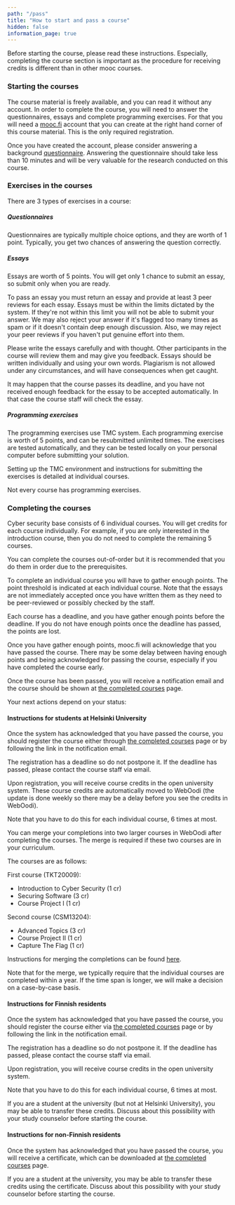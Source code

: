 ```yaml
---
path: "/pass"
title: "How to start and pass a course"
hidden: false
information_page: true
---
```


Before starting the course, please read these instructions. Especially,
completing the course section is important as the procedure for receiving
credits is different than in other mooc courses.

### Starting the courses

The course material is freely available, and you can read it without any
account.  In order to complete the course, you  will need to answer the
questionnaires, essays  and complete programming exercises. For that you will
need a [mooc.fi](https://mooc.fi) account that you can create at the right hand corner of this
course material. This is the only required registration. 

Once you have created the account, please consider answering a background [questionnaire](https://elomake.helsinki.fi/lomakkeet/74256/lomake.html). Answering the
questionnaire should take less than 10 minutes and will be very valuable for
the research conducted on this course.

### Exercises in the courses

There are 3 types of exercises in a course:

##### Questionnaires

Questionnaires are typically multiple choice options, and they are worth of 1 point.
Typically, you get two chances of answering the question correctly.

##### Essays

Essays are worth of 5 points. You will get only 1 chance to submit an essay, so
submit only when you are ready.

To pass an essay you must return an essay and provide at least 3 peer reviews
for each essay.  Essays must be within the limits dictated by the system. If they're
not within this limit you will not be able to submit your answer. We may also
reject your answer if it's flagged too many times as spam or if it doesn't
contain deep enough discussion. Also, we may reject your peer reviews if you
haven't put genuine effort into them.

Please write the essays carefully and with thought. Other participants in the course
will review them and may give you feedback.
Essays should be written individually and using your own words. Plagiarism is not
allowed under any circumstances, and will have consequences when get caught.

It may happen that the course passes its deadline, and you have not received enough
feedback for the essay to be accepted automatically. In that case the course staff
will check the essay.


##### Programming exercises

The programming exercises use TMC system. Each programming exercise is worth
of 5 points, and can be resubmitted unlimited times.
The exercises are tested automatically, and they can be tested locally on your
personal computer before submitting your solution.

Setting up the TMC environment and instructions for submitting the exercises
is detailed at individual courses.

Not every course has programming exercises.


### Completing the courses

Cyber security base consists of 6 individual courses. You will get credits for each course
individually. For example, if you are only interested in the introduction course,
then you do not need to complete the remaining 5 courses.

You can complete the courses out-of-order but it is recommended that you do them in order
due to the prerequisites.

To complete an individual course you will have to gather enough points. The point
threshold is indicated at each individual course. Note that the essays
are not immediately accepted once you have written them as they need to be peer-reviewed or possibly checked by the staff.

Each course has a deadline, and you have gather enough points before the deadline.
If you do not have enough points once the deadline has passed, the points are lost.

Once you have gather enough points, mooc.fi will acknowledge that you have passed the course.
There may be some delay between having enough points and being acknowledged for passing the course, especially
if you have completed the course early.

Once the course has been passed, you will receive a notification email and the course should be shown
at [the completed courses](https://www.mooc.fi/en/profile/completions) page.

Your next actions depend on your status:

#### Instructions for students at Helsinki University

Once the system has acknowledged that you have passed the course, you should register the course
either through [the completed courses](https://www.mooc.fi/en/profile/completions) page
or by following the link in the notification email.

The registration has a deadline so do not postpone it. If the deadline has
passed, please contact the course staff via email.

Upon registration, you will receive course credits in the open university
system.  These course credits are automatically moved to WebOodi (the update is
done weekly so there may be a delay before you see the credits in WebOodi).

Note that you have to do this for each individual course, 6 times at most.

You can merge your completions into two larger courses in WebOodi after completing the courses.
The merge is required if these two courses are in your curriculum.

The courses are as follows:

First course (TKT20009):
  * Introduction to Cyber Security (1 cr)
  * Securing Software (3 cr)
  * Course Project I (1 cr)

Second course (CSM13204):
  * Advanced Topics (3 cr)
  * Course Project II (1 cr)
  * Capture The Flag (1 cr)

Instructions for merging the completions can be found [here](https://www.helsinki.fi/en/open-university/studying/during-your-studies/certificate-of-studies#section-11827).

Note that for the merge, we typically require that the individual courses are completed within a year. 
If the time span is longer, we will make a decision on a case-by-case basis.

#### Instructions for Finnish residents

Once the system has acknowledged that you have passed the course, you should register the course
either via [the completed courses](https://www.mooc.fi/en/profile/completions) page
or by following the link in the notification email.

The registration has a deadline so do not postpone it. If the deadline has 
passed, please contact the course staff via email.

Upon registration, you will receive course credits in the open university 
system.

Note that you have to do this for each individual course, 6 times at most.

If you are a student at the university (but not at Helsinki University), you
may be able to transfer these credits. Discuss about this possibility with your
study counselor before starting the course.


#### Instructions for non-Finnish residents

Once the system has acknowledged that you have passed the course, you will receive a certificate,
which can be downloaded at [the completed courses](https://www.mooc.fi/en/profile/completions) page.

If you are a student at the university, you may be able to transfer these
credits using the certificate. Discuss about this possibility with your study
counselor before starting the course.


